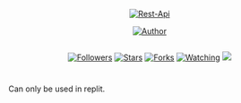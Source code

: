 

<p align="center">
<a href="#"><img title="Rest-Api" src="https://img.shields.io/badge/Rest Api Free-green?colorA=%23ff0000&colorB=%23017e40&style=for-the-badge"></a>
</p>
<p align="center">
<a href="https://github.com/nvhitori"><img title="Author" src="https://img.shields.io/badge/AUTHOR-V4LL-orange.svg?style=for-the-badge&logo=github"></a>
</p>
<p align="center">
<a "href="https://www.codefactor.io/repository/github/nvhitori/xgr4m-api/overview/main"><img
</p>
<p align="center">
<a href="https://github.com/inirey/followers"><img title="Followers" src="https://img.shields.io/github/followers/inirey?color=blue&style=flat-square"></a>
<a href="https://github.com/nvhitori/XGR4M-API/stargazers/"><img title="Stars" src="https://img.shields.io/github/stars/nvhitori/XGR4M-API?color=red&style=flat-square"></a>
<a href="https://github.com/nvhitori/XGR4M-API/network/members"><img title="Forks" src="https://img.shields.io/github/forks/nvhitori/XGR4M-API?color=red&style=flat-square"></a>
<a href="https://github.com/nvhitori/XGR4M-API/watchers"><img title="Watching" src="https://img.shields.io/github/watchers/nvhitori/XGR4M-API?label=Watchers&color=blue&style=flat-square"></a>
<a href="https://hits.seeyoufarm.com"><img src="https://hits.seeyoufarm.com/api/count/incr/badge.svg?url=https%3A%2F%2Fgithub.com%2Finirey%2FRESTAPI&count_bg=%2379C83D&title_bg=%23555555&icon=probot.svg&icon_color=%2300FF6D&title=hits&edge_flat=false"/></a>
</p>

#
 
 Can only be used in replit.
